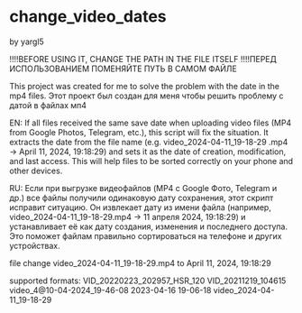# change_video_dates
by yargl5


!!!!BEFORE USING IT, CHANGE THE PATH IN THE FILE ITSELF
!!!!ПЕРЕД ИСПОЛЬЗОВАНИЕМ ПОМЕНЯЙТЕ ПУТЬ В САМОМ ФАЙЛЕ


This project was created for me to solve the problem with the date in the mp4 files.
Этот проект был создан для меня чтобы решить проблему с датой в файлах мп4


EN: If all files received the same save date when uploading video files (MP4 from Google Photos, Telegram, etc.), this script will fix the situation. It extracts the date from the file name (e.g. video_2024-04-11_19-18-29 .mp4 → April 11, 2024, 19:18:29) and sets it as the date of creation, modification, and last access. This will help files to be sorted correctly on your phone and other devices.

RU: Если при выгрузке видеофайлов (MP4 с Google Фото, Telegram и др.) все файлы получили одинаковую дату сохранения, этот скрипт исправит ситуацию. Он извлекает дату из имени файла (например, video_2024-04-11_19-18-29.mp4 → 11 апреля 2024, 19:18:29) и устанавливает её как дату создания, изменения и последнего доступа. Это поможет файлам правильно сортироваться на телефоне и других устройствах.


file change video_2024-04-11_19-18-29.mp4 to  April 11, 2024, 19:18:29


supported formats: 
VID_20220223_202957_HSR_120
VID_20211219_104615
video_4@10-04-2024_19-46-08
2023-04-16 19-06-18
video_2024-04-11_19-18-29
